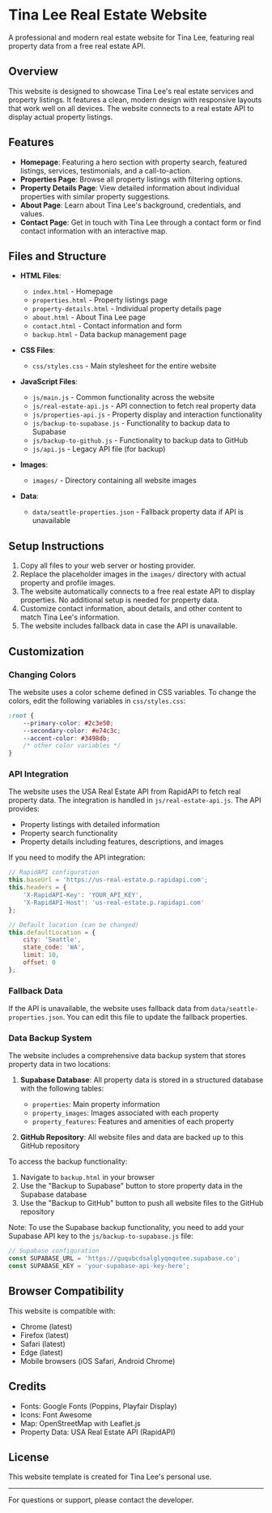 # Tina Lee Real Estate Website

A professional and modern real estate website for Tina Lee, featuring real property data from a free real estate API.

## Overview

This website is designed to showcase Tina Lee's real estate services and property listings. It features a clean, modern design with responsive layouts that work well on all devices. The website connects to a real estate API to display actual property listings.

## Features

- **Homepage**: Featuring a hero section with property search, featured listings, services, testimonials, and a call-to-action.
- **Properties Page**: Browse all property listings with filtering options.
- **Property Details Page**: View detailed information about individual properties with similar property suggestions.
- **About Page**: Learn about Tina Lee's background, credentials, and values.
- **Contact Page**: Get in touch with Tina Lee through a contact form or find contact information with an interactive map.

## Files and Structure

- **HTML Files**:
  - `index.html` - Homepage
  - `properties.html` - Property listings page
  - `property-details.html` - Individual property details page
  - `about.html` - About Tina Lee page
  - `contact.html` - Contact information and form
  - `backup.html` - Data backup management page

- **CSS Files**:
  - `css/styles.css` - Main stylesheet for the entire website

- **JavaScript Files**:
  - `js/main.js` - Common functionality across the website
  - `js/real-estate-api.js` - API connection to fetch real property data
  - `js/properties-api.js` - Property display and interaction functionality
  - `js/backup-to-supabase.js` - Functionality to backup data to Supabase
  - `js/backup-to-github.js` - Functionality to backup data to GitHub
  - `js/api.js` - Legacy API file (for backup)

- **Images**:
  - `images/` - Directory containing all website images

- **Data**:
  - `data/seattle-properties.json` - Fallback property data if API is unavailable

## Setup Instructions

1. Copy all files to your web server or hosting provider.
2. Replace the placeholder images in the `images/` directory with actual property and profile images.
3. The website automatically connects to a free real estate API to display properties. No additional setup is needed for property data.
4. Customize contact information, about details, and other content to match Tina Lee's information.
5. The website includes fallback data in case the API is unavailable.

## Customization

### Changing Colors

The website uses a color scheme defined in CSS variables. To change the colors, edit the following variables in `css/styles.css`:

```css
:root {
    --primary-color: #2c3e50;
    --secondary-color: #e74c3c;
    --accent-color: #3498db;
    /* other color variables */
}
```

### API Integration

The website uses the USA Real Estate API from RapidAPI to fetch real property data. The integration is handled in `js/real-estate-api.js`. The API provides:

- Property listings with detailed information
- Property search functionality
- Property details including features, descriptions, and images

If you need to modify the API integration:

```javascript
// RapidAPI configuration
this.baseUrl = 'https://us-real-estate.p.rapidapi.com';
this.headers = {
    'X-RapidAPI-Key': 'YOUR_API_KEY',
    'X-RapidAPI-Host': 'us-real-estate.p.rapidapi.com'
};

// Default location (can be changed)
this.defaultLocation = {
    city: 'Seattle',
    state_code: 'WA',
    limit: 10,
    offset: 0
};
```

### Fallback Data

If the API is unavailable, the website uses fallback data from `data/seattle-properties.json`. You can edit this file to update the fallback properties.

### Data Backup System

The website includes a comprehensive data backup system that stores property data in two locations:

1. **Supabase Database**: All property data is stored in a structured database with the following tables:
   - `properties`: Main property information
   - `property_images`: Images associated with each property
   - `property_features`: Features and amenities of each property

2. **GitHub Repository**: All website files and data are backed up to this GitHub repository

To access the backup functionality:
1. Navigate to `backup.html` in your browser
2. Use the "Backup to Supabase" button to store property data in the Supabase database
3. Use the "Backup to GitHub" button to push all website files to the GitHub repository

Note: To use the Supabase backup functionality, you need to add your Supabase API key to the `js/backup-to-supabase.js` file:

```javascript
// Supabase configuration
const SUPABASE_URL = 'https://guqubcdsalglyqoqutee.supabase.co';
const SUPABASE_KEY = 'your-supabase-api-key-here';
```

## Browser Compatibility

This website is compatible with:
- Chrome (latest)
- Firefox (latest)
- Safari (latest)
- Edge (latest)
- Mobile browsers (iOS Safari, Android Chrome)

## Credits

- Fonts: Google Fonts (Poppins, Playfair Display)
- Icons: Font Awesome
- Map: OpenStreetMap with Leaflet.js
- Property Data: USA Real Estate API (RapidAPI)

## License

This website template is created for Tina Lee's personal use.

---

For questions or support, please contact the developer.
